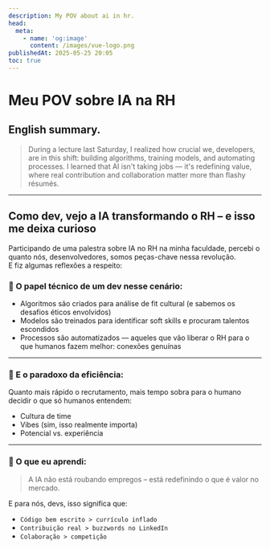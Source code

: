 ```yaml
---
description: My POV about ai in hr.
head:
  meta:
    - name: 'og:image'
      content: /images/vue-logo.png
publishedAt: 2025-05-25 20:05
toc: true
---
```

# Meu POV sobre IA na RH

## English summary.

>During a lecture last Saturday, I realized how crucial we, developers, are in this shift: building algorithms, training models, and automating processes. I learned that AI isn't taking jobs — it's redefining value, where real contribution and collaboration matter more than flashy résumés.

---

## Como dev, vejo a IA transformando o RH – e isso me deixa curioso

Participando de uma palestra sobre IA no RH na minha faculdade, percebi o quanto nós, desenvolvedores, somos peças-chave nessa revolução.  
E fiz algumas reflexões a respeito:

### 🔧 O papel técnico de um dev nesse cenário:
- Algoritmos são criados para análise de fit cultural (e sabemos os desafios éticos envolvidos)  
- Modelos são treinados para identificar soft skills e procuram talentos escondidos  
- Processos são automatizados — aqueles que vão liberar o RH para o que humanos fazem melhor: conexões genuínas

---

### 🤯 E o paradoxo da eficiência:
Quanto mais rápido o recrutamento, mais tempo sobra para o humano decidir o que só humanos entendem:
- Cultura de time  
- Vibes (sim, isso realmente importa)  
- Potencial vs. experiência

---

### 🚀 O que eu aprendi:

> A IA não está roubando empregos – está redefinindo o que é valor no mercado.

E para nós, devs, isso significa que:

- `Código bem escrito > currículo inflado`  
- `Contribuição real > buzzwords no LinkedIn`  
- `Colaboração > competição`
